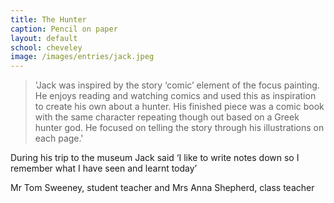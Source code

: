 ```yaml
---
title: The Hunter
caption: Pencil on paper
layout: default
school: cheveley
image: /images/entries/jack.jpeg
---
```


> 'Jack was inspired by the story ‘comic’ element of the focus painting.   He enjoys reading and watching comics and used this as inspiration to create his own about a hunter.  His finished piece was a comic book with the same character repeating though out based on a Greek hunter god.  He focused on telling the story through his illustrations on each page.'

During his trip to the museum Jack said  ‘I like to write notes down so I remember what I have seen and learnt today’



Mr Tom Sweeney, student teacher and Mrs Anna Shepherd, class teacher
